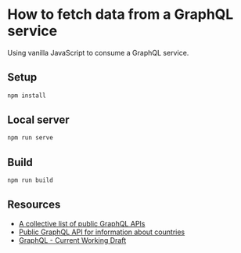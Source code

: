 # How to fetch data from a GraphQL service

Using vanilla JavaScript to consume a GraphQL service.

## Setup

```bash
npm install
```

## Local server

```bash
npm run serve
```

## Build

```bash
npm run build
```

## Resources

- [A collective list of public GraphQL APIs](https://github.com/APIs-guru/graphql-apis)
- [Public GraphQL API for information about countries](https://github.com/trevorblades/countries)
- [GraphQL - Current Working Draft](https://spec.graphql.org/draft/)
